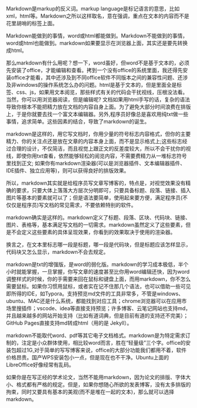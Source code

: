 Markdown是markup的反义词。markup language是标记语言的意思，比如xml，html等。Markdown之所以这样取名，意在强调，重点在文本的内容而不是花里胡哨的标签上面。

Markdown能做到的事情，word或html都能做到。Markdown不能做到的事情，word或html也能做到。markdown如果要显示在浏览器上面，其实还是要先转换成html。

那么markdown有什么用呢？想一下，word虽好，但word不是基于文本的，必须先安装了office，才能编辑和查看。拷到一个没有office的系统里面，我还得先安装office才能看，其中还涉及到不同office软件不同版本之间的兼容性问题、还涉及非windows的操作系统怎么办的问题。html是基于文本的，但是里面全是标签、css、js，如果用文本阅览，那些样式有关的代码会干扰视线，压根没法看。当然，你可以用浏览器阅读，但是编辑呢? 文档如果用html手写的话，复杂的语法导致你根本不能把精力放在文档的内容自身上面。为了避免大部分时间浪费在排版上，于是你就要去找一个富文本编辑器。另外,程序员好像总是喜欢用纯txt做一些事情，追求简单。这些因素的结合，导致了markdown的诞生。

markdown是这样的，用它写文档时，你用少量的符号标志内容格式，但你的主要精力、你的关注点还是放在文章的内容本身上面，而不是显示格式上;这些标志经过合理的设计，不仅简洁，而且视觉上跟正文的反差度较大，所以不会干扰你的视线，即使你用txt查看，依然能够轻松的阅览内容，不需要费精力从一堆标志符号里找到正文; 如果你有markdown渲染器(可以是浏览器插件、文本编辑器插件、IDE插件、独立应用等)，则可以获得良好的排版效果。

所以，markdown其实就是给程序员写文章写博客的，特点是，对视觉效果没有精确的要求，只要大体上落落大方层次分明即可，只要具备标题、段落、链接、插入图片等基本的要素就可以了；但是语法要简单，使用起来要方便，满足程序员(不仅仅是程序员)写文档的常见需求，不要依赖特别的软件。

markdown确实是这样的。markdown定义了标题、段落、区块、代码块、链接、图片、表格等，基本满足写文档的一切需求。markdown虽然定义了这些要素，但是不会定义这些要素的具体呈现效果，你看到的效果取决于使用的渲染器。

换言之，在文本里标志哪一段是标题，哪一段是代码块，但是标题应该怎样显示，代码块又怎么显示，markdown不会去规定。

markdown是txt的增强版，是word的弱化版。markdown的学习成本极低，半个小时就能掌握，一旦掌握，你写文章的速度甚至比你用word编辑还快，因为word调整样式的时候，你的手需要来回在鼠标和键盘上面，而用markdown，你不怎么需要鼠标。如果你习惯用鼠标，或者实在记不住那几个语法，也可以借助一些可见即所得的IDE，如Typora。支持预览md文件的工具非常多，不管是windows、ubuntu、MAC还是什么系统，都能找到对应工具；chrome浏览器可以在应用市场里搜插件；vscode、idea等直接支持预览；许多博客、云笔记网站也支持md，并且越来越多的网站开始支持（比如有道词典，但是目前有道的支持还不完美）；GitHub Pages直接支持md转成html（用的是 Jekyll）。

markdown不能取代word、pdf等其它电子文档格式。markdown是为特定需求订制的，注定是小众群体使用，相比较word而言，胜在“轻量级”三个字。office的安装包超过1G,对于简单的写写博客来说，office的大部分功能我们都用不着，软件价格昂贵。国产WPS安装包小一点，但是现在也不干净。Ubuntu上面的LibreOffice好像经常有乱码。

如果你是在写正经的学术论文，当然不能用markdown，因为论文的排版、字体大小、格式都有严格的规定。但是，如果你想随心所欲的发表博客，没有太多排版的拘束，同时又要具有基本的美观(而不是堆在一起的文本)，那么就可以选择markdown。
